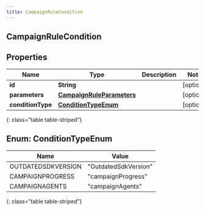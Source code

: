 ```yaml
---
title: CampaignRuleCondition
---
```

## CampaignRuleCondition


## Properties

| Name | Type | Description | Notes |
| ------------ | ------------- | ------------- | ------------- |
| **id** | **String** |  |  [optional] |
| **parameters** | [**CampaignRuleParameters**](CampaignRuleParameters.html) |  |  [optional] |
| **conditionType** | [**ConditionTypeEnum**](#ConditionTypeEnum) |  |  [optional] |
{: class="table table-striped"}


<a name="ConditionTypeEnum"></a>

## Enum: ConditionTypeEnum

| Name | Value |
| ---- | ----- |
| OUTDATEDSDKVERSION | &quot;OutdatedSdkVersion&quot; |
| CAMPAIGNPROGRESS | &quot;campaignProgress&quot; |
| CAMPAIGNAGENTS | &quot;campaignAgents&quot; |
{: class="table table-striped"}


